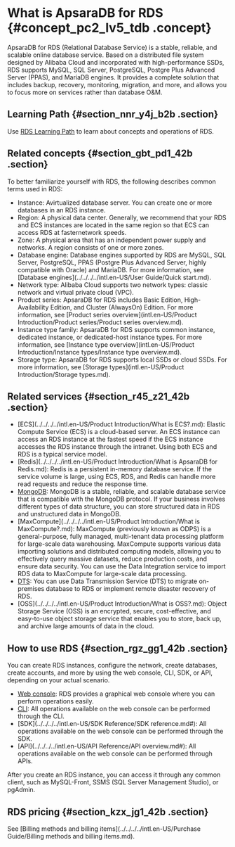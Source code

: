 # What is ApsaraDB for RDS {#concept_pc2_lv5_tdb .concept}

ApsaraDB for RDS \(Relational Database Service\) is a stable, reliable, and scalable online database service. Based on a distributed file system designed by Alibaba Cloud and incorporated with high-performance SSDs, RDS supports MySQL, SQL Server, PostgreSQL, Postgre Plus Advanced Server \(PPAS\), and MariaDB engines. It provides a complete solution that includes backup, recovery, monitoring, migration, and more, and allows you to focus more on services rather than database O&M.

## Learning Path {#section_nnr_y4j_b2b .section}

Use [RDS Learning Path](https://www.alibabacloud.com/getting-started/learningpath/rds) to learn about concepts and operations of RDS.

## Related concepts {#section_gbt_pd1_42b .section}

To better familiarize yourself with RDS, the following describes common terms used in RDS:

-   Instance: Avirtualized database server. You can create one or more databases in an RDS instance.
-   Region: A physical data center. Generally, we recommend that your RDS and ECS instances are located in the same region so that ECS can access RDS at fasternetwork speeds.
-   Zone: A physical area that has an independent power supply and networks. A region consists of one or more zones.
-   Database engine: Database engines supported by RDS are MySQL, SQL Server, PostgreSQL, PPAS \(Postgre Plus Advanced Server, highly compatible with Oracle\) and MariaDB. For more information, see [Database engines](../../../../intl.en-US/User Guide/Quick start.md).
-   Network type: Alibaba Cloud supports two network types: classic network and virtual private cloud \(VPC\).
-   Product series: ApsaraDB for RDS includes Basic Edition, High-Availability Edition, and Cluster \(AlwaysOn\) Edition. For more information, see [Product series overview](intl.en-US/Product Introduction/Product series/Product series overview.md).
-   Instance type family: ApsaraDB for RDS supports common instance, dedicated instance, or dedicated-host instance types. For more information, see [Instance type overview](intl.en-US/Product Introduction/Instance types/Instance type overview.md).
-   Storage type: ApsaraDB for RDS supports local SSDs or cloud SSDs. For more information, see [Storage types](intl.en-US/Product Introduction/Storage types.md).

## Related services {#section_r45_z21_42b .section}

-   [ECS](../../../../intl.en-US/Product Introduction/What is ECS?.md): Elastic Compute Service \(ECS\) is a cloud-based server. An ECS instance can access an RDS instance at the fastest speed if the ECS instance accesses the RDS instance through the intranet. Using both ECS and RDS is a typical service model.
-   [Redis](../../../../intl.en-US/Product Introduction/What is ApsaraDB for Redis.md): Redis is a persistent in-memory database service. If the service volume is large, using ECS, RDS, and Redis can handle more read requests and reduce the response time.
-   [MongoDB](https://www.alibabacloud.com/help/doc-detail/26558.htm): MongoDB is a stable, reliable, and scalable database service that is compatible with the MongoDB protocol. If your business involves different types of data structure, you can store structured data in RDS and unstructured data in MongoDB.
-   [MaxCompute](../../../../intl.en-US/Product Introduction/What is MaxCompute?.md): MaxCompute \(previously known as ODPS\) is a general-purpose, fully managed, multi-tenant data processing platform for large-scale data warehousing. MaxCompute supports various data importing solutions and distributed computing models, allowing you to effectively query massive datasets, reduce production costs, and ensure data security. You can use the Data Integration service to import RDS data to MaxCompute for large-scale data processing.
-   [DTS](https://www.alibabacloud.com/help/doc-detail/26592.html): You can use Data Transmission Service \(DTS\) to migrate on-premises database to RDS or implement remote disaster recovery of RDS.
-   [OSS](../../../../intl.en-US/Product Introduction/What is OSS?.md): Object Storage Service \(OSS\) is an encrypted, secure, cost-effective, and easy-to-use object storage service that enables you to store, back up, and archive large amounts of data in the cloud.

## How to use RDS {#section_rgz_gg1_42b .section}

You can create RDS instances, configure the network, create databases, create accounts, and more by using the web console, CLI, SDK, or API, depending on your actual scenario.

-   [Web console](https://rdsnext.console.aliyun.com): RDS provides a graphical web console where you can perform operations easily.
-   [CLI](https://www.alibabacloud.com/help/zh/doc-detail/110244.htm): All operations available on the web console can be performed through the CLI.
-   [SDK](../../../../intl.en-US/SDK Reference/SDK reference.md#): All operations available on the web console can be performed through the SDK.
-   [API](../../../../intl.en-US/API Reference/API overview.md#): All operations available on the web console can be performed through APIs.

After you create an RDS instance, you can access it through any common client, such as MySQL-Front, SSMS \(SQL Server Management Studio\), or pgAdmin.

## RDS pricing {#section_kzx_jg1_42b .section}

See [Billing methods and billing items](../../../../intl.en-US/Purchase Guide/Billing methods and billing items.md).

